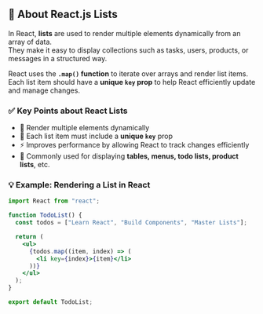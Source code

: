 ## 📖 About React.js Lists  

In React, **lists** are used to render multiple elements dynamically from an array of data.  
They make it easy to display collections such as tasks, users, products, or messages in a structured way.  

React uses the **`.map()` function** to iterate over arrays and render list items.  
Each list item should have a **unique `key` prop** to help React efficiently update and manage changes.  

### ✅ Key Points about React Lists  
- 🔁 Render multiple elements dynamically  
- 🔑 Each list item must include a **unique `key`** prop  
- ⚡ Improves performance by allowing React to track changes efficiently  
- 🧩 Commonly used for displaying **tables, menus, todo lists, product lists**, etc.  

### 💡 Example: Rendering a List in React  
```jsx
import React from "react";

function TodoList() {
  const todos = ["Learn React", "Build Components", "Master Lists"];

  return (
    <ul>
      {todos.map((item, index) => (
        <li key={index}>{item}</li>
      ))}
    </ul>
  );
}

export default TodoList;

